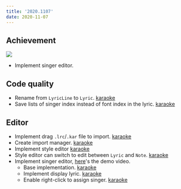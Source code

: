 ```yaml
---
title: '2020.1107'
date: 2020-11-07
---
```


## Achievement
![](res/singer-editor.png)
- Implement singer editor.

## Code quality
- Rename from `LyricLine` to `Lyric`. [karaoke](#227@andy840119)
- Save lists of singer index instead of font index in the lyric. [karaoke](#240@andy840119)

## Editor
- Implement drag `.lrc`/`.kar` file to import. [karaoke](#230@andy840119)
- Create import manager. [karaoke](#232@andy840119)
- Implement style editor [karaoke](#225@andy840119)
- Style editor can switch to edit between `Lyric` and `Note`. [karaoke](#233@andy840119)
- Implement singer editor, [here](https://youtu.be/Dc-M3jZO_LI)'s the demo video. 
  - Base implementation. [karaoke](#234@andy840119)
  - Implement display lyric. [karaoke](#238@andy840119)
  - Enable right-click to assign singer. [karaoke](#241@andy840119)